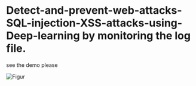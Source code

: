 # Detect-and-prevent-web-attacks-SQL-injection-XSS-attacks-using-Deep-learning by monitoring the log file.
see the demo please

![Figur](https://user-images.githubusercontent.com/54780924/127995928-b49b7be3-a815-4ad0-8de1-6fb27850146c.jpg)

